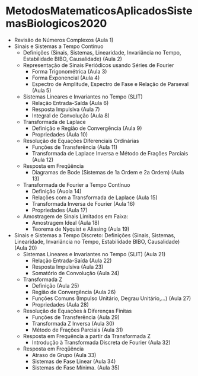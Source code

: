 # MetodosMatematicosAplicadosSistemasBiologicos2020


- Revisão de Números Complexos (Aula 1)
- Sinais e Sistemas a Tempo Contínuo
  * Definições (Sinais, Sistemas, Linearidade, Invariância no Tempo, Estabilidade BIBO, Causalidade) (Aula 2)
  * Representação de Sinais Periódicos usando Séries de Fourier 
    + Forma Trigonométrica (Aula 3)
    + Forma Exponencial (Aula 4)
    + Espectro de Amplitude, Espectro de Fase e Relação de Parseval (Aula 5)
  * Sistemas Lineares e Invariantes no Tempo (SLIT)
    + Relação Entrada-Saída (Aula 6)
    + Resposta Impulsiva (Aula 7)
    + Integral de Convolução (Aula 8)
  * Transformada de Laplace
    + Definição e Região de Convergência (Aula 9)
    + Propriedades (Aula 10)
  * Resolução de Equações Diferenciais Ordinárias
    + Funções de Transferência (Aula 11)
    + Transformada de Laplace Inversa e Método de Frações Parciais (Aula 12)
  * Resposta em Freqüência 
    + Diagramas de Bode (Sistemas de 1a Ordem e 2a Ordem) (Aula 13)
  * Transformada de Fourier a Tempo Contínuo 
    + Definição (Auola 14)
    + Relações com a Transformada de Laplace (Aula 15)
    + Transformada Inversa de Fourier (Aula 16)
    + Propriedades (Aula 17)
  * Amostragem de Sinais Limitados em Faixa:
    + Amostragem Ideal (Aula 18)
    + Teorema de Nyquist e Aliasing (Aula 19)
- Sinais e Sistemas a Tempo Discreto: Definições (Sinais, Sistemas, Linearidade, Invariância no Tempo, Estabilidade BIBO, Causalidade) (Aula 20)
  * Sistemas Lineares e Invariantes no Tempo (SLIT) (Aula 21)
    + Relação Entrada-Saída (Aula 22)
    + Resposta Impulsiva (Aula 23)
    + Somatório de Convolução (Aula 24)
  * Transformada Z 
    + Definição (Aula 25)
    + Região de Convergência (Aula 26)
    + Funções Comuns (Impulso Unitário, Degrau Unitário,...) (Aula 27)
    + Propriedades (Aula 28)
  * Resolução de Equações à Diferenças Finitas
    + Funções de Transferência  (Aula 29)
    + Transformada Z Inversa  (Aula 30)
    + Método de Frações Parciais (Aula 31)
  * Resposta em Frequência a partir da Transformada Z
    + Introdução à Transformada Discreta de Fourier (Aula 32)
  * Resposta em Freqüência
    + Atraso de Grupo (Aula 33)
    + Sistemas de Fase Linear (Aula 34)
    + Sistemas de Fase Mínima. (Aula 35)

